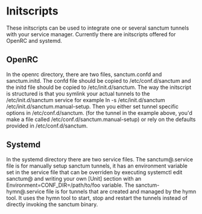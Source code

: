 # Initscripts
These initscripts can be used to integrate one or several sanctum tunnels with your service manager.
Currently there are initscripts offered for OpenRC and systemd.

## OpenRC
In the openrc directory, there are two files, sanctum.confd and sanctum.initd.
The confd file should be copied to /etc/conf.d/sanctum and the initd file should be copied to /etc/init.d/sanctum.
The way the initscript is structured is that you symlink your actual tunnels to the /etc/init.d/sanctum service for example ln -s /etc/init.d/sanctum /etc/init.d/sanctum.manual-setup.
Then you either set tunnel specific options in /etc/conf.d/sanctum.<tunnel name> (for the tunnel in the example above, you'd make a file called /etc/conf.d/sanctum.manual-setup) or rely on the defaults provided in /etc/conf.d/sanctum.

## Systemd
In the systemd directory there are two service files.
The sanctum@.service file is for manually setup sanctum tunnels, it has an environment variable set in the service file that can be overriden by executing systemctl edit sanctum@<tunnel name> and writing your own [Unit] section with an Environment=CONF_DIR=/path/to/foo variable.
The sanctum-hymn@.service file is for tunnels that are created and managed by the hymn tool.
It uses the hymn tool to start, stop and restart the tunnels instead of directly invoking the sanctum binary.
